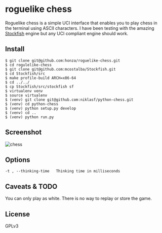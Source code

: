 roguelike chess
===============

Roguelike chess is a simple UCI interface that enables you to play chess in the
terminal using ASCII characters.  I have been testing with the amazing
[Stockfish][1] engine but any UCI compliant engine should work.

Install
-------

    $ git clone git@github.com:honza/roguelike-chess.git
    $ cd rogulelike-chess
    $ git clone git@github.com:mcostalba/Stockfish.git
    $ cd Stockfish/src
    $ make profile-build ARCH=x86-64
    $ cd ../../
    $ cp Stockfish/src/stockfish sf
    $ virtualenv venv
    $ source virtualenv
    $ (venv) git clone git@github.com:niklasf/python-chess.git
    $ (venv) cd python-chess
    $ (venv) python setup.py develop
    $ (venv) cd ..
    $ (venv) python run.py

Screenshot
----------

![chess](http://i.imgur.com/GTDrF89.png)

Options
-------

    -t , --thinking-time   Thinking time in milliseconds

Caveats & TODO
--------------

You can only play as white.  There is no way to replay or store the game.

License
-------

GPLv3

[1]: http://stockfishchess.org/
